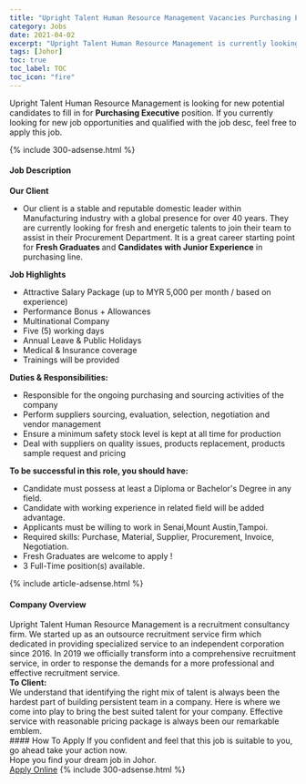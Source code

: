 ```yaml
---
title: "Upright Talent Human Resource Management Vacancies Purchasing Executive" 
category: Jobs 
date: 2021-04-02 
excerpt: "Upright Talent Human Resource Management is currently looking for suitable person to fill in the Purchasing Executive which based in Johor" 
tags: [Johor] 
toc: true 
toc_label: TOC 
toc_icon: "fire" 
--- 
```


<p>Upright Talent Human Resource Management is looking for new potential candidates to fill in for <b>Purchasing Executive</b> position. If you currently looking for new job opportunities and qualified with the job desc, feel free to apply this job.
</p>{% include 300-adsense.html %} 
<div><div><h4>Job Description</h4></div><div><div><span><div><div><strong>Our Client</strong><ul><li>Our client is a stable and reputable domestic leader within Manufacturing industry with a global presence for over 40 years. They are currently looking for fresh and energetic talents to join their team to assist in their Procurement Department. It is a great career starting point for <strong>Fresh Graduates </strong>and <strong>Candidates with Junior Experience</strong> in purchasing line.</li></ul><div><strong>Job Highlights</strong></div><ul><li>Attractive Salary Package (up to MYR 5,000 per month / based on experience)</li><li>Performance Bonus + Allowances</li><li>Multinational Company</li><li>Five (5) working days</li><li>Annual Leave &amp; Public Holidays</li><li>Medical &amp; Insurance coverage</li><li>Trainings will be provided</li></ul><div><strong>Duties &amp; Responsibilities:</strong></div><ul><li>Responsible for the ongoing purchasing and sourcing activities of the company</li><li>Perform suppliers sourcing, evaluation, selection, negotiation and vendor management</li><li>Ensure a minimum safety stock level is kept at all time for production</li><li>Deal with suppliers on quality issues, products replacement, products sample request and pricing</li></ul><div><strong>To be successful in this role, you should have:</strong></div></div><ul><li>Candidate must possess at least a Diploma or Bachelor's Degree in any field.</li><li>Candidate with working experience in related field will be added advantage.</li><li>Applicants must be willing to work in Senai,Mount Austin,Tampoi.</li><li>Required skills: Purchase, Material, Supplier, Procurement, Invoice, Negotiation.</li><li>Fresh Graduates are welcome to apply !</li><li>3 Full-Time position(s) available.</li></ul></div></span></div></div></div> 
{% include article-adsense.html %} 
<div><div><h4>Company Overview</h4></div><div><div><span><div><div>
	Upright Talent Human Resource Management is a recruitment consultancy firm. We started up as an outsource recruitment service firm which dedicated in providing specialized service to an independent corporation since 2016. In 2019 we officially transform into a comprehensive recruitment service, in order to response the demands for a more professional and effective recruitment service.</div>
<div>
<div>
<div>
<strong>To Client:</strong></div>
<div>
			We understand that identifying the right mix of talent is always been the hardest part of building persistent team in a company. Here is where we come into play to bring the best suited talent for your company. Effective service with reasonable pricing package is always been our remarkable emblem.</div>
</div>
</div></div></span></div></div></div> 
#### How To Apply 
If you confident and feel that this job is suitable to you, go ahead take your action now. <br/> 
Hope you find your dream job in Johor. <br/> 
<a href="https://www.jobstreet.com.my/en/job/purchasing-executive-4523884?jobId=jobstreet-my-job-4523884&" class="btn btn--info" target="_blank" rel="nofollow noopenner">Apply Online</a> 
{% include 300-adsense.html %} 